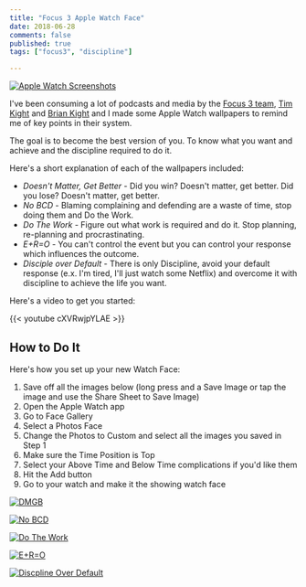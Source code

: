 ```yaml
---
title: "Focus 3 Apple Watch Face"
date: 2018-06-28
comments: false
published: true
tags: ["focus3", "discipline"]

---
```


[![Apple Watch Screenshots](/focus3-apple-watch-face/focus3-apple-watch-face.gif)](/focus3-apple-watch-face/focus3-apple-watch-face.gif)

I've been consuming a lot of podcasts and media by the [Focus 3 team](http://focus3.com), [Tim Kight](https://twitter.com/timothykight) and [Brian Kight](https://twitter.com/tbriankight) and I made some Apple Watch wallpapers to remind me of key points in their system.

The goal is to become the best version of you. To know what you want and achieve and the discipline required to do it.

Here's a short explanation of each of the wallpapers included:

- _Doesn't Matter, Get Better_ - Did you win? Doesn't matter, get better. Did you lose? Doesn't matter, get better.
- _No BCD_ - Blaming complaining and defending are a waste of time, stop doing them and Do the Work.
- _Do The Work_ - Figure out what work is required and do it. Stop planning, re-planning and procrastinating.
- _E+R=O_ - You can't control the event but you can control your response which influences the outcome. 
- _Disciple over Default_ - There is only Discipline, avoid your default response (e.x. I'm tired, I'll just watch some Netflix) and overcome it with discipline to achieve the life you want.

Here's a video to get you started:

{{< youtube cXVRwjpYLAE >}}


## How to Do It


Here's how you set up your new Watch Face:

1. Save off all the images below (long press and a Save Image or tap the image and use the Share Sheet to Save Image)
2. Open the Apple Watch app
3. Go to Face Gallery
4. Select a Photos Face
5. Change the Photos to Custom and select all the images you saved in Step 1
6. Make sure the Time Position is Top
7. Select your Above Time and Below Time complications if you'd like them
8. Hit the Add button
9. Go to your watch and make it the showing watch face



[![DMGB](/focus3-apple-watch-face/dmgb.png)](/focus3-apple-watch-face/dmgb.png)


[![No BCD](/focus3-apple-watch-face/no_bcd.png)](/focus3-apple-watch-face/no_bcd.png)


[![Do The Work](/focus3-apple-watch-face/do_the_work.png)](/focus3-apple-watch-face/do_the_work.png)


[![E+R=O](/focus3-apple-watch-face/eplusrequalso.png)](/focus3-apple-watch-face/eplusrequalso.png)


[![Discpline Over Default](/focus3-apple-watch-face/discipline_default.png)](/focus3-apple-watch-face/discipline_default.png)


